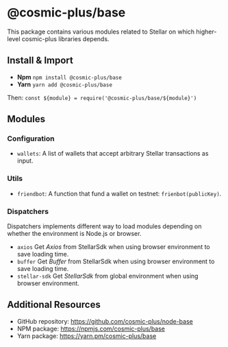 # @cosmic-plus/base

This package contains various modules related to Stellar on which higher-level
cosmic-plus libraries depends.

## Install & Import

* **Npm** `npm install @cosmic-plus/base`
* **Yarn** `yarn add @cosmic-plus/base`

Then: `const ${module} = require('@cosmic-plus/base/${module}')`

## Modules

### Configuration

* `wallets`: A list of wallets that accept arbitrary Stellar transactions as
  input.
  
### Utils

* `friendbot`: A function that fund a wallet on testnet: `frienbot(publicKey)`.

### Dispatchers

Dispatchers implements different way to load modules depending on whether the
environment is Node.js or browser.

* `axios` Get *Axios* from StellarSdk when using browser environment to save
  loading time.
* `buffer` Get *Buffer* from StellarSdk when using browser environment to save
  loading time.
* `stellar-sdk` Get *StellarSdk* from global environment when using browser
  environment.

## Additional Resources

* GitHub repository: https://github.com/cosmic-plus/node-base
* NPM package: https://npmjs.com/cosmic-plus/base
* Yarn package: https://yarn.pm/cosmic-plus/base
